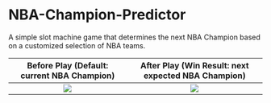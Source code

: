 # NBA-Champion-Predictor
A simple slot machine game that determines the next NBA Champion based on a customized selection of NBA teams.

Before Play (Default: current NBA Champion)          |  After Play (Win Result: next expected NBA Champion)
:---------------------------------------------------:|:---------------------------------------------------:
![](https://people.rit.edu/~dl2224/252/initial.png)  |  ![](https://people.rit.edu/~dl2224/252/result.png)
